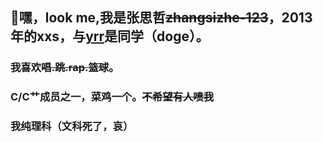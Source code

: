## 👋嘿，look me,我是张思哲~~zhangsizhe-123~~，2013年的xxs，与[yrr](https://github.com/yangrenruiyrr)是同学（doge）。
### 我喜欢~~唱.跳.rap.篮球~~。
### C/C艹成员之一，菜鸡一个。~~不希望有人喷我~~
### 我纯理科（文科死了，哀）

